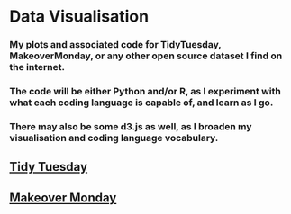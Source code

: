 # Data Visualisation
### My plots and associated code for TidyTuesday, MakeoverMonday, or any other open source dataset I find on the internet.
### The code will be either Python and/or R, as I experiment with what each coding language is capable of, and learn as I go.
### There may also be some d3.js as well, as I broaden my visualisation and coding language vocabulary.

## [Tidy Tuesday](https://github.com/EllenMGibbs14/Data-Visualisation/tree/master/Tidy%20Tuesday)

## [Makeover Monday](https://github.com/EllenMGibbs14/Data-Visualisation/tree/master/Makeover%20Monday)